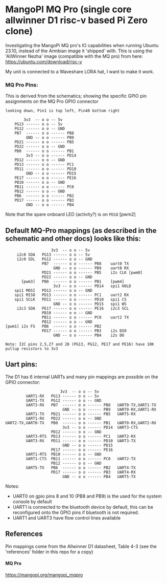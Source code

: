 # MangoPI MQ Pro (single core allwinner D1 risc-v based Pi Zero clone)
Investigating the MangoPi MQ pro's IO capabilities when running Ubuntu 23.10, instead of the Armbian image it 'shipped' with. This is using the 'AllWinner Nezha' image (compatible with the MQ pro) from here: https://ubuntu.com/download/risc-v

My unit is connected to a Waveshare LORA hat, I want to make it work.

### MQ Pro Pins:
This is derived from the schematics; showing the specific GPIO pin assignments on the MQ Pro GPIO connector

```text
looking down, Pin1 is top left, Pin40 bottom right

        3v3  -- o o -- 5v
    PG13 ------ o o -- 5v
    PG12 ------ o o -- GND
    PB7  ------ o o ------ PB8
         GND -- o o ------ PB9
    PD21 ------ o o ------ PB5
    PD22 ------ o o -- GND
    PB0  ------ o o ------ PB1
         3v3 -- o o ------ PD14
    PD12 ------ o o -- GND
    PD13 ------ o o ------ PC1
    PD11 ------ o o ------ PD10
         GND -- o o ------ PD15
    PE17 ------ o o ------ PE16
    PB10 ------ o o -- GND
    PB11 ------ o o ------ PC0
    PB12 ------ o o -- GND
    PB6  ------ o o ------ PB2
    PD17 ------ o o ------ PB3
         GND -- o o ------ PB4
```

Note that the spare onboard LED (activity?) is on `PD18` [pwm2]

## Default MQ-Pro mappings (as described in the schematic and other docs) looks like this:

```text
                    3v3  -- o o -- 5v
     i2c0 SDA   PG13 ------ o o -- 5v
     i2c0 SDL   PG12 ------ o o -- GND
                PB7  ------ o o ------ PB8    uart0 TX
                     GND -- o o ------ PB9    uart0 RX
                PD21 ------ o o ------ PB5    i2s CLK [pwm0]
                PD22 ------ o o -- GND
       [pwm3]   PB0  ------ o o ------ PB1    [pwm4]
                     3v3 -- o o ------ PD14   spi1 HOLD
    spi1 MOSI   PD12 ------ o o -- GND
    spi1 MISO   PD13 ------ o o ------ PC1    uart2 RX
    spi1 SCLK   PD11 ------ o o ------ PD10   spi1 CS
                     GND -- o o ------ PD15   spi1 WS
     i2c3 SDA   PE17 ------ o o ------ PE16   i2c3 SCL 
                PB10 ------ o o -- GND
                PB11 ------ o o ------ PC0    uart2 TX
                PB12 ------ o o -- GND
[pwm1] i2s FS   PB6  ------ o o ------ PB2
                PD17 ------ o o ------ PB3    i2s DI0
                     GND -- o o ------ PB4    i2s DO

Note: I2C pins 2,5,27 and 28 (PG13, PG12, PE17 and PE16) have 10K pullup resistors to 3v3
```

## Uart pins:
The D1 has 6 internal UARTs and many pin mappings are possible on the GPIO connector:
```text
                        3v3  -- o o -- 5v
         UART1-RX   PG13 ------ o o -- 5v
         UART1-TX   PG12 ------ o o -- GND
         UART3-RX   PB7  ------ o o ------ PB8   UART0-TX,UART1-TX
                         GND -- o o ------ PB9   UART0-RX,UART1-RX
         UART1-TX   PD21 ------ o o ------ PB5   UART5-RX
         UART1-RX   PD22 ------ o o -- GND
UART2-TX,UART0-TX   PB0  ------ o o ------ PB1   UART0-RX,UART2-RX
                         3v3 -- o o ------ PD14  UART3-CTS
                    PD12 ------ o o -- GND
         UART3-RTS  PD13 ------ o o ------ PC1   UART2-RX
         UART3-RX   PD11 ------ o o ------ PD10  UART3-TX
                         GND -- o o ------ PD15
                    PE17 ------ o o ------ PE16
         UART1-RTS  PB10 ------ o o -- GND
         UART1-CTS  PB11 ------ o o ------ PC0   UART2-TX
                    PB12 ------ o o -- GND
         UART5-TX   PB6  ------ o o ------ PB2   UART4-TX
                    PD17 ------ o o ------ PB3   UART4-RX
                         GND -- o o ------ PB4   UART5-TX
```
Notes:
- UART0 on gpio pins 8 and 10 (PB8 and PB9) is the used for the system console by default
- UART1 is connected to the bluetooth device by default, this can be reconfigured onto the GPIO pins if bluetooth is not required.
- UART1 and UART3 have flow control lines available

## References
Pin mappings come from the Allwinner D1 datasheet, Table 4-3 (see the 'references' folder in this repo for a copy)

#### MQ Pro
https://mangopi.org/mangopi_mqpro
